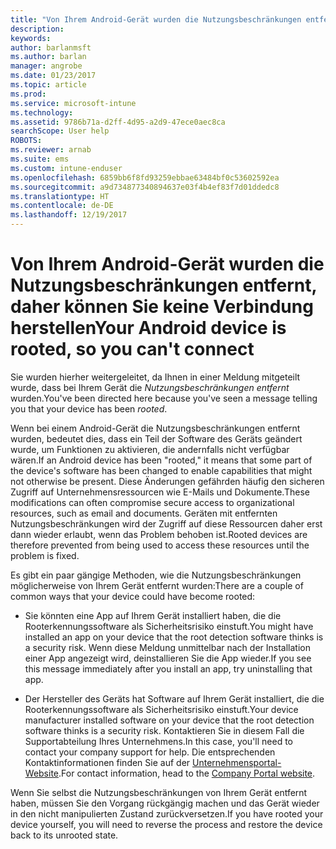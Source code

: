 ```yaml
---
title: "Von Ihrem Android-Gerät wurden die Nutzungsbeschränkungen entfernt, und es kann keine Verbindung hergestellt werden"
description: 
keywords: 
author: barlanmsft
ms.author: barlan
manager: angrobe
ms.date: 01/23/2017
ms.topic: article
ms.prod: 
ms.service: microsoft-intune
ms.technology: 
ms.assetid: 9786b71a-d2ff-4d95-a2d9-47ece0aec8ca
searchScope: User help
ROBOTS: 
ms.reviewer: arnab
ms.suite: ems
ms.custom: intune-enduser
ms.openlocfilehash: 6859bb6f8fd93259ebbae63484bf0c53602592ea
ms.sourcegitcommit: a9d734877340894637e03f4b4ef83f7d01ddedc8
ms.translationtype: HT
ms.contentlocale: de-DE
ms.lasthandoff: 12/19/2017
---
```

# <a name="your-android-device-is-rooted-so-you-cant-connect"></a><span data-ttu-id="db9ce-102">Von Ihrem Android-Gerät wurden die Nutzungsbeschränkungen entfernt, daher können Sie keine Verbindung herstellen</span><span class="sxs-lookup"><span data-stu-id="db9ce-102">Your Android device is rooted, so you can't connect</span></span>

<span data-ttu-id="db9ce-103">Sie wurden hierher weitergeleitet, da Ihnen in einer Meldung mitgeteilt wurde, dass bei Ihrem Gerät die _Nutzungsbeschränkungen entfernt_ wurden.</span><span class="sxs-lookup"><span data-stu-id="db9ce-103">You've been directed here because you've seen a message telling you that your device has been _rooted_.</span></span>

<span data-ttu-id="db9ce-104">Wenn bei einem Android-Gerät die Nutzungsbeschränkungen entfernt wurden, bedeutet dies, dass ein Teil der Software des Geräts geändert wurde, um Funktionen zu aktivieren, die andernfalls nicht verfügbar wären.</span><span class="sxs-lookup"><span data-stu-id="db9ce-104">If an Android device has been "rooted," it means that some part of the device's software has been changed to enable capabilities that might not otherwise be present.</span></span> <span data-ttu-id="db9ce-105">Diese Änderungen gefährden häufig den sicheren Zugriff auf Unternehmensressourcen wie E-Mails und Dokumente.</span><span class="sxs-lookup"><span data-stu-id="db9ce-105">These modifications can often compromise secure access to organizational resources, such as email and documents.</span></span> <span data-ttu-id="db9ce-106">Geräten mit entfernten Nutzungsbeschränkungen wird der Zugriff auf diese Ressourcen daher erst dann wieder erlaubt, wenn das Problem behoben ist.</span><span class="sxs-lookup"><span data-stu-id="db9ce-106">Rooted devices are therefore prevented from being used to access these resources until the problem is fixed.</span></span>  

<span data-ttu-id="db9ce-107">Es gibt ein paar gängige Methoden, wie die Nutzungsbeschränkungen möglicherweise von Ihrem Gerät entfernt wurden:</span><span class="sxs-lookup"><span data-stu-id="db9ce-107">There are a couple of common ways that your device could have become rooted:</span></span>

- <span data-ttu-id="db9ce-108">Sie könnten eine App auf Ihrem Gerät installiert haben, die die Rooterkennungssoftware als Sicherheitsrisiko einstuft.</span><span class="sxs-lookup"><span data-stu-id="db9ce-108">You might have installed an app on your device that the root detection software thinks is a security risk.</span></span> <span data-ttu-id="db9ce-109">Wenn diese Meldung unmittelbar nach der Installation einer App angezeigt wird, deinstallieren Sie die App wieder.</span><span class="sxs-lookup"><span data-stu-id="db9ce-109">If you see this message immediately after you install an app, try uninstalling that app.</span></span>

- <span data-ttu-id="db9ce-110">Der Hersteller des Geräts hat Software auf Ihrem Gerät installiert, die die Rooterkennungssoftware als Sicherheitsrisiko einstuft.</span><span class="sxs-lookup"><span data-stu-id="db9ce-110">Your device manufacturer installed software on your device that the root detection software thinks is a security risk.</span></span> <span data-ttu-id="db9ce-111">Kontaktieren Sie in diesem Fall die Supportabteilung Ihres Unternehmens.</span><span class="sxs-lookup"><span data-stu-id="db9ce-111">In this case, you'll need to contact your company support for help.</span></span> <span data-ttu-id="db9ce-112">Die entsprechenden Kontaktinformationen finden Sie auf der [Unternehmensportal-Website](https://portal.manage.microsoft.com#HelpDeskDialog).</span><span class="sxs-lookup"><span data-stu-id="db9ce-112">For contact information, head to the [Company Portal website](https://portal.manage.microsoft.com#HelpDeskDialog).</span></span>

<span data-ttu-id="db9ce-113">Wenn Sie selbst die Nutzungsbeschränkungen von Ihrem Gerät entfernt haben, müssen Sie den Vorgang rückgängig machen und das Gerät wieder in den nicht manipulierten Zustand zurückversetzen.</span><span class="sxs-lookup"><span data-stu-id="db9ce-113">If you have rooted your device yourself, you will need to reverse the process and restore the device back to its unrooted state.</span></span>
